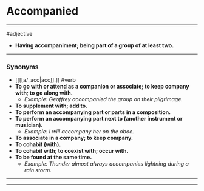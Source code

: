 # Accompanied
---
#adjective
- **Having accompaniment; being part of a group of at least two.**
---
### Synonyms
- [[[[a/_acc|acc]].]]
#verb
- **To go with or attend as a companion or associate; to keep company with; to go along with.**
	- _Example: Geoffrey accompanied the group on their pilgrimage._
- **To supplement with; add to.**
- **To perform an accompanying part or parts in a composition.**
- **To perform an accompanying part next to (another instrument or musician).**
	- _Example: I will accompany her on the oboe._
- **To associate in a company; to keep company.**
- **To cohabit (with).**
- **To cohabit with; to coexist with; occur with.**
- **To be found at the same time.**
	- _Example: Thunder almost always accompanies lightning during a rain storm._
---
---
